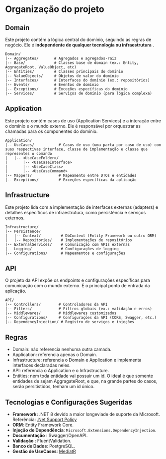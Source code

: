 # Organização do projeto

## Domain

Este projeto contém a lógica central do domínio, seguindo as regras de negócio. Ele é **independente de qualquer tecnologia ou infraestrutura** .

```
Domain/
|-- Aggregates/       # Agregados e agregados-raiz
|-- Base/             # Classes base de domain (ex.: Entity, AggragateRoot, ValueObject, etc)
|-- Entities/         # Classes principais do domínio
|-- ValueObjects/     # Objetos de valor do domínio
|-- Interfaces/       # Interfaces do domínio (ex.: repositórios)
|-- Events/           # Eventos de domínio
|-- Exceptions/       # Exceções específicas do domínio
|-- Services/         # Serviços de domínio (para lógica complexa)

```

## Application

Este projeto contém casos de uso (Application Services) e a interação entre o domínio e o mundo externo. Ele é responsável por orquestrar as chamadas para os componentes do domínio.

```
Application/
|-- UseCases/           # Casos de uso (uma parta por caso de uso) com suas respectivas interface, classe de implementação e classe que representes o comando
|   |-- <UseCaseFolder>/       
|       |-- <UseCaseInterface>    
|       |-- <UseCaseClass>   
|       |-- <UseCaseCommand>   
|-- Mappers/            # Mapeamento entre DTOs e entidades
|-- Exceptions/         # Exceções específicas da aplicação

```

## Infrastructure

Este projeto lida com a implementação de interfaces externas (adapters) e detalhes específicos de infraestrutura, como persistência e serviços externos.

```
Infrastructure/
|-- Persistence/
|   |-- Context/         # DbContext (Entity Framework ou outro ORM)
|   |-- Repositories/    # Implementações de repositórios
|-- ExternalServices/    # Comunicação com APIs externas
|-- Logging/             # Configurações de logging
|-- Configurations/      # Mapeamentos e configurações

```

## API

O projeto da API expõe os endpoints e configurações específicas para comunicação com o mundo externo. É o principal ponto de entrada da aplicação.

```
API/
|-- Controllers/        # Controladores da API
|-- Filters/            # Filtros globais (ex.: validação e erros)
|-- Middlewares/        # Middlewares customizados
|-- Configurations/     # Configurações da API (CORS, Swagger, etc.)
|-- DependencyInjection/ # Registro de serviços e injeções

```

## Regras

- Domain: não referencia nenhuma outra camada.
- Application: referencia apenas o Domain.
- Infrastructure: referencia o Domain e Application e implementa interfaces declaradas neles.
- API: referencia o Application e o Infrastructure.
- Entities: nem toda entidade vai possuir um id. O ideal é que somente entidades de sejam AggragateRoot, e que, na grande partes do casos, serão persitistidos, tenham um id único.

## Tecnologias e Configurações Sugeridas

* **Framework:** .NET 8 devido a maior longeviade de suporte da Microsoft. Referência: [.Net Support Policy](https://dotnet.microsoft.com/en-us/platform/support/policy)
* **ORM**: Entity Framework Core.
* **Injeção de Dependência**: `Microsoft.Extensions.DependencyInjection`.
* **Documentação** : Swagger/OpenAPI.
* **Validação** : FluentValidation.
* **Banco de Dados**: PostgreSQL.
* **Gestão de UseCases**: [MediatR](https://github.com/jbogard/MediatR)
